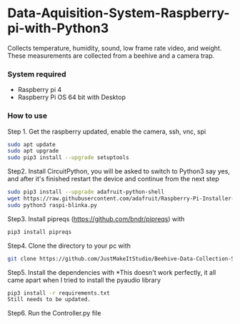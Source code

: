 # Data-Aquisition-System-Raspberry-pi-with-Python3
Collects temperature, humidity, sound, low frame rate video, and weight. These measurements are collected from a beehive and a camera trap.

### System required
* Raspberry pi 4
* Raspberry Pi OS 64 bit with Desktop


### How to use
Step 1. Get the raspberry updated, enable the camera, ssh, vnc, spi
```sh
sudo apt update
sudo apt upgrade
sudo pip3 install --upgrade setuptools
```
Step2. Install CircuitPython, you will be asked to switch to Python3 say yes, and after it's finished restart the device and continue from the next step
```sh
sudo pip3 install --upgrade adafruit-python-shell
wget https://raw.githubusercontent.com/adafruit/Raspberry-Pi-Installer-Scripts/master/raspi-blinka.py
sudo python3 raspi-blinka.py
```
Step3. Install pipreqs (https://github.com/bndr/pipreqs) with
```sh
pip3 install pipreqs
```
Step4. Clone the directory to your pc with
```sh
git clone https://github.com/JustMakeItStudio/Beehive-Data-Collection-System
```
Step5. Install the dependencies with
*This doesn't work perfectly, it all came apart when I tried to install the pyaudio library
```sh
pip3 install -r requirements.txt
Still needs to be updated.
```

Step6. Run the Controller.py file
